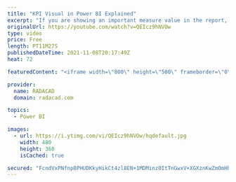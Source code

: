 ```yaml
---
title: "KPI Visual in Power BI Explained"
excerpt: "If you are showing an important measure value in the report, and you want to compare it with a target and see if it meets the target or not, The KPI visual comes in handy. The KPI Visual’s behavior, however, might be a bit hard to understand, In this article and video, I explained how this visual works,"
originalUrl: https://youtube.com/watch?v=QEIcz9hNVOw
type: video
price: Free
length: PT11M27S
publishedDateTime: 2021-11-08T20:17:49Z
heat: 72

featuredContent: "<iframe width=\"800\" height=\"500\" frameborder=\"0\" src=\"https://www.youtube.com/embed/QEIcz9hNVOw\" allow=\"accelerometer; autoplay; encrypted-media; gyroscope; picture-in-picture\" allowfullscreen></iframe>"

provider:
  name: RADACAD
  domain: radacad.com

topics:
  - Power BI

images:
  - url: https://i.ytimg.com/vi/QEIcz9hNVOw/hqdefault.jpg
    width: 480
    height: 360
    isCached: true

secured: "FcndVxPNfnp8PHUDKkyHikCt4zl8EN+1MDMinz0ItTnGwxV+XGXznKwZmOmHhClevXC8Jqa3BAmFbj5rs9ty4LocmTGJ5vm7bgM0naFhTMsdTZaVPXpVupTSAreJ8yK5sG5yLMw7ZCL+aO2wyboUvoBglPnsTjtOanWy788AkzuppTUI7O2zYpeZzjpZVVWe9AK10q7DBpd/Gg9+jrtC3X+Mxuq2IGLUs6/35tNveuGrJVYUlxicgCEflCKPGzEmwC+73/kWUiYlOdpT2CESegDw22G94u6FhQ3p1Gs0y1Bbt+2X/3kDcNducGNFN8kUmCG0IDjSWyZJIaUdFSlL8me9R3GaCt8Cv7ey4Yuv7fviwxgY1ELO0cVP+/oGY/sFmb1+K2G9EsMMglF00rT/HixvLeJzv1w+gFCg3006Ixs=;dQWkbjFxt09SsCUptqhj2w=="
---
```


